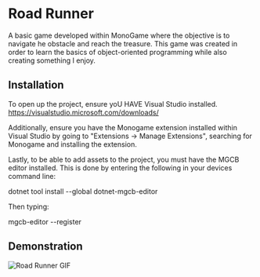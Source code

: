 # Road Runner

A basic game developed within MonoGame where the objective is to navigate he obstacle and reach the treasure. This game was created in order to learn the basics of object-oriented programming while also creating something I enjoy.

## Installation
To open up the project, ensure yoU HAVE Visual Studio installed.
https://visualstudio.microsoft.com/downloads/

Additionally, ensure you have the Monogame extension installed within Visual Studio by going to "Extensions -> Manage Extensions", searching for Monogame and installing the extension.

Lastly, to be able to add assets to the project, you must have the MGCB editor installed. This is done by entering the following in your devices command line:

 dotnet tool install --global dotnet-mgcb-editor
 
Then typing:
 
 mgcb-editor --register
 
 ## Demonstration
![Road Runner GIF](https://media.giphy.com/media/0az1bfDDXSjYS0XLz3/giphy.gif)
